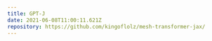 ```yaml
---
title: GPT-J
date: 2021-06-08T11:00:11.621Z
repository: https://github.com/kingoflolz/mesh-transformer-jax/
---
```

